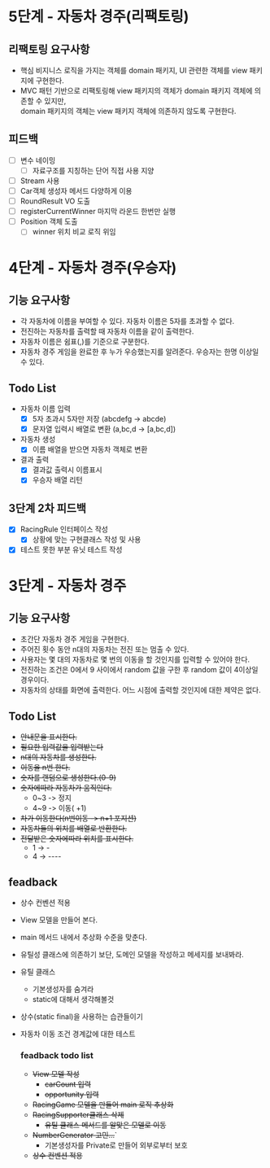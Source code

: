 # 5단계 - 자동차 경주(리팩토링)
## 리팩토링 요구사항
- 핵심 비지니스 로직을 가지는 객체를 domain 패키지, UI 관련한 객체를 view 패키지에 구현한다.
- MVC 패턴 기반으로 리팩토링해 view 패키지의 객체가 domain 패키지 객체에 의존할 수 있지만, <br>domain 패키지의 객체는 view 패키지 객체에 의존하지 않도록 구현한다.

## 피드백
- [ ] 변수 네이밍 
  - [ ] 자료구조를 지칭하는 단어 직접 사용 지양
- [ ] Stream 사용
- [ ] Car객체 생성자 메서드 다양하게 이용
- [ ] RoundResult VO 도출
- [ ] registerCurrentWinner 마지막 라운드 한번만 실행
- [ ] Position 객체 도출
  - [ ] winner 위치 비교 로직 위임

# 4단계 - 자동차 경주(우승자)
## 기능 요구사항
- 각 자동차에 이름을 부여할 수 있다. 자동차 이름은 5자를 초과할 수 없다.
- 전진하는 자동차를 출력할 때 자동차 이름을 같이 출력한다.
- 자동차 이름은 쉼표(,)를 기준으로 구분한다.
- 자동차 경주 게임을 완료한 후 누가 우승했는지를 알려준다. 우승자는 한명 이상일 수 있다.

## Todo List
- 자동차 이름 입력
  - [x] 5자 초과시 5자만 저장 (abcdefg -> abcde)
  - [x] 문자열 입력시 배열로 변환 (a,bc,d -> [a,bc,d])
- 자동차 생성
  - [x] 이름 배열을 받으면 자동차 객체로 변환
- 결과 출력
  - [X] 결과값 출력시 이름표시
  - [X] 우승자 배열 리턴

## 3단계 2차 피드백
- [x] RacingRule 인터페이스 작성
  - [x] 상황에 맞는 구현클래스 작성 및 사용
- [x] 테스트 못한 부분 유닛 테스트 작성

# 3단계 - 자동차 경주
## 기능 요구사항
- 초간단 자동차 경주 게임을 구현한다.
- 주어진 횟수 동안 n대의 자동차는 전진 또는 멈출 수 있다.
- 사용자는 몇 대의 자동차로 몇 번의 이동을 할 것인지를 입력할 수 있어야 한다.
- 전진하는 조건은 0에서 9 사이에서 random 값을 구한 후 random 값이 4이상일 경우이다.
- 자동차의 상태를 화면에 출력한다. 어느 시점에 출력할 것인지에 대한 제약은 없다.

## Todo List
- ~~안내문을 표시한다.~~
- ~~필요한 입력값을 입력받는다~~
- ~~n대의 자동차를 생성한다.~~
- ~~이동을 n번 한다.~~
- ~~숫자를 랜덤으로 생성한다.(0-9)~~
- ~~숫자에따라 자동차가 움직인다.~~
  - 0~3 -> 정지
  - 4~9 -> 이동( +1)
- ~~차가 이동한다(n번이동 -> n+1 포지션)~~
- ~~자동차들의 위치를 배열로 반환한다.~~
- ~~전달받은 숫자에따라 위치를 표시한다.~~
  - 1 -> -
  - 4 -> ----

## feadback
- 상수 컨벤션 적용
- View 모델을 만들어 본다.
- main 메서드 내에서 추상화 수준을 맞춘다.
- 유틸성 클래스에 의존하기 보단, 도메인 모델을 작성하고 메세지를 보내봐라.
- 유틸 클래스
  - 기본생성자를 숨겨라
  - static에 대해서 생각해볼것
- 상수(static final)을 사용하는 습관들이기
- 자동차 이동 조건 경계값에 대한 테스트 

  ### feadback todo list
  - ~~View 모델 작성~~
    - ~~carCount 입력~~
    - ~~opportunity 입력~~
  - ~~RacingGame 모델을 만들어 main 로직 추상화~~
  - ~~RacingSupporter클래스 삭제~~
    - ~~유틸 클래스 메서드를 알맞은 모델로 이동~~
  - ~~NumberGenerator 고민...~~`
    - 기본생성자를 Private로 만들어 외부로부터 보호
  - ~~상수 컨벤션 적용~~